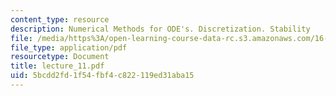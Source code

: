 ```yaml
---
content_type: resource
description: Numerical Methods for ODE's. Discretization. Stability
file: /media/https%3A/open-learning-course-data-rc.s3.amazonaws.com/16-13-aerodynamics-of-viscous-fluids-fall-2003/5bcdd2fd1f54fbf4c822119ed31aba15_lecture_11.pdf
file_type: application/pdf
resourcetype: Document
title: lecture_11.pdf
uid: 5bcdd2fd-1f54-fbf4-c822-119ed31aba15
---
```

